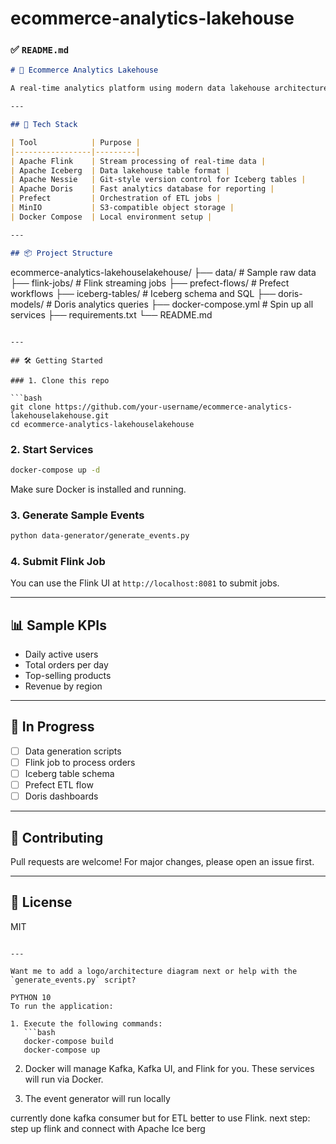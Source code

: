 # ecommerce-analytics-lakehouse


### ✅ `README.md`

```markdown
# 🛒 Ecommerce Analytics Lakehouse

A real-time analytics platform using modern data lakehouse architecture. This project simulates an e-commerce system where events are streamed, stored in versioned Iceberg tables, and analyzed using Apache Doris—all orchestrated with Prefect.

---

## 🧰 Tech Stack

| Tool            | Purpose |
|-----------------|---------|
| Apache Flink    | Stream processing of real-time data |
| Apache Iceberg  | Data lakehouse table format |
| Apache Nessie   | Git-style version control for Iceberg tables |
| Apache Doris    | Fast analytics database for reporting |
| Prefect         | Orchestration of ETL jobs |
| MinIO           | S3-compatible object storage |
| Docker Compose  | Local environment setup |

---

## 📦 Project Structure

```
ecommerce-analytics-lakehouselakehouse/
├── data/                    # Sample raw data
├── flink-jobs/             # Flink streaming jobs
├── prefect-flows/          # Prefect workflows
├── iceberg-tables/         # Iceberg schema and SQL
├── doris-models/           # Doris analytics queries
├── docker-compose.yml      # Spin up all services
├── requirements.txt
└── README.md
```

---

## 🛠️ Getting Started

### 1. Clone this repo

```bash
git clone https://github.com/your-username/ecommerce-analytics-lakehouselakehouse.git
cd ecommerce-analytics-lakehouselakehouse
```

### 2. Start Services

```bash
docker-compose up -d
```

Make sure Docker is installed and running.

### 3. Generate Sample Events

```bash
python data-generator/generate_events.py
```

### 4. Submit Flink Job

You can use the Flink UI at `http://localhost:8081` to submit jobs.

---

## 📊 Sample KPIs

- Daily active users
- Total orders per day
- Top-selling products
- Revenue by region

---

## 🧪 In Progress

- [ ] Data generation scripts
- [ ] Flink job to process orders
- [ ] Iceberg table schema
- [ ] Prefect ETL flow
- [ ] Doris dashboards

---

## 🤝 Contributing

Pull requests are welcome! For major changes, please open an issue first.

---

## 📜 License

MIT
```

---

Want me to add a logo/architecture diagram next or help with the `generate_events.py` script?

PYTHON 10
To run the application:

1. Execute the following commands:
   ```bash
   docker-compose build
   docker-compose up
   ```

2. Docker will manage Kafka, Kafka UI, and Flink for you. These services will run via Docker.

3. The event generator will run locally


currently done kafka consumer but for ETL better to use Flink. next step: step up flink and connect with Apache Ice berg